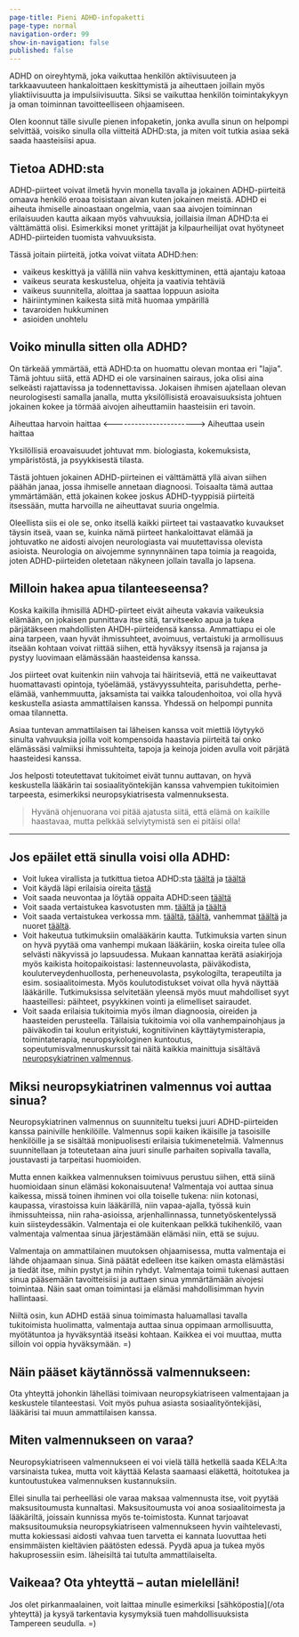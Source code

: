 ```yaml
---
page-title: Pieni ADHD-infopaketti
page-type: normal
navigation-order: 99
show-in-navigation: false
published: false
---
```


ADHD on oireyhtymä, joka vaikuttaa henkilön aktiivisuuteen ja tarkkaavuuteen hankaloittaen keskittymistä ja aiheuttaen joillain myös yliaktiivisuutta ja impulsiivisuutta.
Siksi se vaikuttaa henkilön toimintakykyyn ja oman toiminnan tavoitteelliseen ohjaamiseen.

Olen koonnut tälle sivulle pienen infopaketin, jonka avulla sinun on helpompi selvittää, voisiko sinulla olla viitteitä ADHD:sta, ja miten voit tutkia asiaa sekä saada haasteisiisi apua.

## Tietoa ADHD:sta

ADHD-piirteet voivat ilmetä hyvin monella tavalla ja jokainen ADHD-piirteitä omaava henkilö eroaa toisistaan aivan kuten jokainen meistä. ADHD ei aiheuta ihmiselle ainoastaan ongelmia, vaan saa aivojen toiminnan erilaisuuden kautta aikaan myös vahvuuksia, joillaisia ilman ADHD:ta ei välttämättä olisi. Esimerkiksi monet yrittäjät ja kilpaurheilijat ovat hyötyneet ADHD-piirteiden tuomista vahvuuksista.

Tässä joitain piirteitä, jotka voivat viitata ADHD:hen:
- vaikeus keskittyä ja välillä niin vahva keskittyminen, että ajantaju katoaa
- vaikeus seurata keskustelua, ohjeita ja vaativia tehtäviä
- vaikeus suunnitella, aloittaa ja saattaa loppuun asioita
- häiriintyminen kaikesta siitä mitä huomaa ympärillä
- tavaroiden hukkuminen
- asioiden unohtelu

## Voiko minulla sitten olla ADHD?

On tärkeää ymmärtää, että ADHD:ta on huomattu olevan montaa eri "lajia".
Tämä johtuu siitä, että ADHD ei ole varsinainen sairaus, joka olisi aina selkeästi rajattavissa ja todennettavissa.
Jokaisen ihmisen ajatellaan olevan neurologisesti samalla janalla, mutta yksilöllisistä eroavaisuuksista johtuen jokainen kokee ja törmää aivojen aiheuttamiin haasteisiin eri tavoin.

Aiheuttaa harvoin haittaa <-----------------------> Aiheuttaa usein haittaa

Yksilöllisiä eroavaisuudet johtuvat mm. biologiasta, kokemuksista, ympäristöstä, ja psyykkisestä tilasta.

Tästä johtuen jokainen ADHD-piirteinen ei välttämättä yllä aivan siihen päähän janaa, jossa ihmiselle annetaan diagnoosi. Toisaalta tämä auttaa ymmärtämään, että jokainen kokee joskus ADHD-tyyppisiä piirteitä itsessään, mutta harvoilla ne aiheuttavat suuria ongelmia.

Oleellista siis ei ole se, onko itsellä kaikki piirteet tai vastaavatko kuvaukset täysin itseä, vaan se, kuinka nämä piirteet hankaloittavat elämää ja johtuvatko ne aidosti aivojen neurologiasta vai muutettavissa olevista asioista. Neurologia on aivojemme synnynnäinen tapa toimia ja reagoida, joten ADHD-piirteiden oletetaan näkyneen jollain tavalla jo lapsena.

## Milloin hakea apua tilanteeseensa?

Koska kaikilla ihmisillä ADHD-piirteet eivät aiheuta vakavia vaikeuksia elämään, on jokaisen punnittava itse sitä, tarvitseeko apua ja tukea pärjätäkseen mahdollisten AHDH-piirteidensä kanssa.
Ammattiapu ei ole aina tarpeen, vaan hyvät ihmissuhteet, avoimuus, vertaistuki ja armollisuus itseään kohtaan voivat riittää siihen, että hyväksyy itsensä ja rajansa ja pystyy luovimaan elämässään haasteidensa kanssa.

Jos piirteet ovat kuitenkin niin vahvoja tai häiritseviä, että ne vaikeuttavat huomattavasti opintoja, työelämää, ystävyyssuhteita, parisuhdetta, perhe-elämää, vanhemmuutta, jaksamista tai vaikka taloudenhoitoa, voi olla hyvä keskustella asiasta ammattilaisen kanssa. Yhdessä on helpompi punnita omaa tilannetta.

Asiaa tuntevan ammattilaisen tai läheisen kanssa voit miettiä löytyykö sinulta vahvuuksia joilla voit kompensoida haastavia piirteitä tai onko elämässäsi valmiiksi ihmissuhteita, tapoja ja keinoja joiden avulla voit pärjätä haasteidesi kanssa.

Jos helposti toteutettavat tukitoimet eivät tunnu auttavan, on hyvä keskustella lääkärin tai sosiaalityöntekijän kanssa vahvempien tukitoimien tarpeesta, esimerkiksi neuropsykiatrisesta valmennuksesta.

> Hyvänä ohjenuorana voi pitää ajatusta siitä, että elämä on kaikille haastavaa, mutta pelkkää selviytymistä sen ei pitäisi olla!

___

## Jos epäilet että sinulla voisi olla ADHD:

* Voit lukea virallista ja tutkittua tietoa ADHD:sta [täältä](http://www.kaypahoito.fi/web/kh/suositukset/suositus?id=hoi50061#NaN) ja [täältä](http://adhdtutuksi.fi/)
* Voit käydä läpi erilaisia oireita [tästä](https://paivitasala.wordpress.com/testeja/addadhd-testi/)
* Voit saada neuvontaa ja löytää oppaita ADHD:seen [täältä](http://www.adhd-liitto.fi/)
* Voit saada vertaistukea kasvotusten mm. [täältä](http://adhd-aikuiset.org/portal/) ja [täältä](http://www.adhd-liitto.fi/vertaistuki/vertaistukiryhmat)
* Voit saada vertaistukea verkossa mm. [täältä](https://www.facebook.com/groups/ADHD.vt/), [täältä](https://www.facebook.com/groups/ADHDn.arki/), vanhemmat [täältä](https://www.facebook.com/groups/630577190335018/?fref=ts) ja nuoret [täältä](https://www.facebook.com/groups/adhdnuortenvt/?fref=ts).
* Voit hakeutua tutkimuksiin omalääkärin kautta. Tutkimuksia varten sinun on hyvä pyytää oma vanhempi mukaan lääkäriin, koska oireita tulee olla selvästi näkyvissä jo lapsuudessa. Mukaan kannattaa kerätä asiakirjoja myös kaikista hoitopaikoistasi: lastenneuvolasta, päiväkodista, kouluterveydenhuollosta, perheneuvolasta, psykologilta, terapeutilta ja esim. sosiaalitoimesta. Myös koulutodistukset voivat olla hyvä näyttää lääkärille. Tutkimuksissa selvitetään yleensä myös muut mahdolliset syyt haasteillesi: päihteet, psyykkinen vointi ja elimelliset sairaudet.
* Voit saada erilaisia tukitoimia myös ilman diagnoosia, oireiden ja haasteiden perusteella. Tällaisia tukitoimia voi olla vanhempainohjaus ja päiväkodin tai koulun erityistuki, kognitiivinen käyttäytymisterapia, toimintaterapia, neuropsykologinen kuntoutus, sopeutumisvalmennuskurssit tai näitä kaikkia mainittuja sisältävä [neuropsykiatrinen valmennus](/valmennus).

## Miksi neuropsykiatrinen valmennus voi auttaa sinua?

Neuropsykiatrinen valmennus on suunniteltu tueksi juuri ADHD-piirteiden kanssa painiville henkilöille. Valmennus sopii kaiken ikäisille ja tasoisille henkilöille ja se sisältää monipuolisesti erilaisia tukimenetelmiä.
Valmennus suunnitellaan ja toteutetaan aina juuri sinulle parhaiten sopivalla tavalla, joustavasti ja tarpeitasi huomioiden.

Mutta ennen kaikkea valmennuksen toimivuus perustuu siihen, että siinä huomioidaan sinun elämäsi kokonaisuutena! Valmentaja voi auttaa sinua kaikessa, missä toinen ihminen voi olla toiselle tukena: niin kotonasi, kaupassa, virastoissa kuin lääkärillä, niin vapaa-ajalla, työssä kuin ihmissuhteissa, niin raha-asioissa, arjenhallinnassa, tunnetyöskentelyssä kuin siisteydessäkin. Valmentaja ei ole kuitenkaan pelkkä tukihenkilö, vaan valmentaja valmentaa sinua järjestämään elämäsi niin, että se sujuu.

Valmentaja on ammattilainen muutoksen ohjaamisessa, mutta valmentaja ei lähde ohjaamaan sinua. Sinä päätät edelleen itse kaiken omasta elämästäsi ja tiedät itse, mihin pystyt ja mihin ryhdyt. Valmentaja toimii tukenasi auttaen sinua pääsemään tavoitteisiisi ja auttaen sinua ymmärtämään aivojesi toimintaa. Näin saat oman toimintasi ja elämäsi mahdollisimman hyvin hallintaasi.

Niiltä osin, kun ADHD estää sinua toimimasta haluamallasi tavalla tukitoimista huolimatta, valmentaja auttaa sinua oppimaan armollisuutta, myötätuntoa ja hyväksyntää itseäsi kohtaan. Kaikkea ei voi muuttaa, mutta silloin voi oppia hyväksymään. =)

## Näin pääset käytännössä valmennukseen:

Ota yhteyttä johonkin lähelläsi toimivaan neuropsykiatriseen valmentajaan ja keskustele tilanteestasi.
Voit myös puhua asiasta sosiaalityöntekijäsi, lääkärisi tai muun ammattilaisen kanssa.

## Miten valmennukseen on varaa?

Neuropsykiatriseen valmennukseen ei voi vielä tällä hetkellä saada KELA:lta varsinaista tukea, mutta voit käyttää Kelasta saamaasi eläkettä, hoitotukea ja kuntoutustukea valmennuksen kustannuksiin.

Ellei sinulla tai perheelläsi ole varaa maksaa valmennusta itse, voit pyytää maksusitoumusta kunnaltasi. Maksusitoumusta voi anoa sosiaalitoimesta ja lääkäriltä, joissain kunnissa myös te-toimistosta. Kunnat tarjoavat maksusitoumuksia neuropsykiatriseen valmennukseen hyvin vaihtelevasti, mutta kokiessasi aidosti vahvaa tuen tarvetta ei kannata luovuttaa heti ensimmäisten kieltävien päätösten edessä. Pyydä apua ja tukea myös hakuprosessiin esim. läheisiltä tai tutulta ammattilaiselta.

## Vaikeaa? Ota yhteyttä – autan mielelläni!

Jos olet pirkanmaalainen, voit laittaa minulle esimerkiksi [sähköpostia](/ota yhteyttä) ja kysyä tarkentavia kysymyksiä tuen mahdollisuuksista Tampereen seudulla. =)
